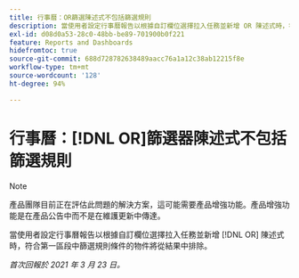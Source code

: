 ```yaml
---
title: 行事曆：OR篩選陳述式不包括篩選規則
description: 當使用者設定行事曆報告以根據自訂欄位選擇拉入任務並新增 OR 陳述式時，符合第一區段中篩選規則條件的物件將從結果中排除。
exl-id: d08d0a53-28c0-48bb-be89-701900b0f221
feature: Reports and Dashboards
hidefromtoc: true
source-git-commit: 688d728782638489aacc76a1a12c38ab12215f8e
workflow-type: tm+mt
source-wordcount: '128'
ht-degree: 94%

---
```


# 行事曆：[!DNL OR]篩選器陳述式不包括篩選規則

>[!NOTE]
>
>產品團隊目前正在評估此問題的解決方案，這可能需要產品增強功能。產品增強功能是在產品公告中而不是在維護更新中傳達。

當使用者設定行事曆報告以根據自訂欄位選擇拉入任務並新增 [!DNL OR] 陳述式時，符合第一區段中篩選規則條件的物件將從結果中排除。

_首次回報於 2021 年 3 月 23 日。_
